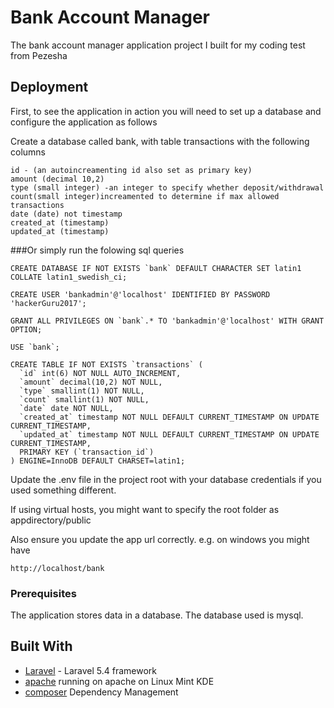 # Bank Account Manager

The bank account manager application project I built for my coding test from Pezesha

## Deployment

First, to see the application in action you will need to set up a database and configure the application as follows

Create a database called bank, with table transactions with the following columns
```
id - (an autoincreamenting id also set as primary key)
amount (decimal 10,2)
type (small integer) -an integer to specify whether deposit/withdrawal
count(small integer)increamented to determine if max allowed transactions
date (date) not timestamp
created_at (timestamp)
updated_at (timestamp)
```
###Or simply run the folowing sql queries
```
CREATE DATABASE IF NOT EXISTS `bank` DEFAULT CHARACTER SET latin1 COLLATE latin1_swedish_ci;

CREATE USER 'bankadmin'@'localhost' IDENTIFIED BY PASSWORD 'hackerGuru2017';

GRANT ALL PRIVILEGES ON `bank`.* TO 'bankadmin'@'localhost' WITH GRANT OPTION;

USE `bank`;

CREATE TABLE IF NOT EXISTS `transactions` (
  `id` int(6) NOT NULL AUTO_INCREMENT,
  `amount` decimal(10,2) NOT NULL,
  `type` smallint(1) NOT NULL,
  `count` smallint(1) NOT NULL,
  `date` date NOT NULL,
  `created_at` timestamp NOT NULL DEFAULT CURRENT_TIMESTAMP ON UPDATE CURRENT_TIMESTAMP,
  `updated_at` timestamp NOT NULL DEFAULT CURRENT_TIMESTAMP ON UPDATE CURRENT_TIMESTAMP,
  PRIMARY KEY (`transaction_id`)
) ENGINE=InnoDB DEFAULT CHARSET=latin1;

```
Update the .env file in the project root with your database credentials if you used something different.

If using virtual hosts, you might want to specify the root folder as appdirectory/public

Also ensure you update the app url correctly. e.g. on windows you might have
```
http://localhost/bank
```

### Prerequisites

The application stores data in a database.
The database used is mysql.

## Built With

* [Laravel](https://laravel.com/docs/5.4) - Laravel 5.4 framework
* [apache](https://www.apache.org/) running on apache on Linux Mint KDE
* [composer](https://getcomposer.org/doc/) Dependency Management
